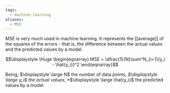 ```yaml
---
tags:
  - machine-learning
aliases:
  - MSE
---
```

*MSE* is very much used in machine learning. It represents the [[average]] of the squares of the errors - that is, the difference between the actual values and the predicted values by a model.

$$\displaystyle \Huge \begin{eqnarray} 
MSE = \dfrac{1}{N}\sum^N_{i=1}(y_i - \hat{y_i})^2
\end{eqnarray}$$

Being, $\displaystyle \large N$ the number of data points, *$\displaystyle \large y_i$ the actual values*, *$\displaystyle \large \hat{y_i}$ the predicted values by a model.
